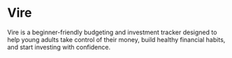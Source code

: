 # Vire
Vire is a beginner-friendly budgeting and investment tracker designed to help young adults take control of their money, build healthy financial habits, and start investing with confidence.
